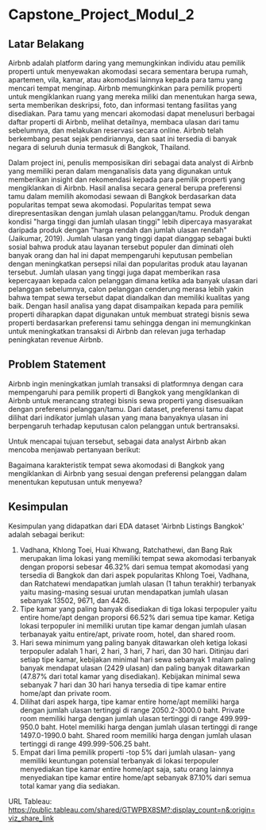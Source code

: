 # Capstone_Project_Modul_2

Latar Belakang
---------------------------------------------------------------------------------------------------------------------------------------------------------------------
Airbnb adalah platform daring yang memungkinkan individu atau pemilik properti untuk menyewakan akomodasi secara sementara berupa rumah, apartemen, vila, kamar, atau akomodasi lainnya kepada para tamu yang mencari tempat menginap. Airbnb memungkinkan para pemilik properti untuk mengiklankan ruang yang mereka miliki dan menentukan harga sewa, serta memberikan deskripsi, foto, dan informasi tentang fasilitas yang disediakan. Para tamu yang mencari akomodasi dapat menelusuri berbagai daftar properti di Airbnb, melihat detailnya, membaca ulasan dari tamu sebelumnya, dan melakukan reservasi secara online. Airbnb telah berkembang pesat sejak pendiriannya, dan saat ini tersedia di banyak negara di seluruh dunia termasuk di Bangkok, Thailand.

Dalam project ini, penulis memposisikan diri sebagai data analyst di Airbnb yang memiliki peran dalam menganalisis data yang digunakan untuk memberikan insight dan rekomendasi kepada para pemilik properti yang mengiklankan di Airbnb. Hasil analisa secara general berupa preferensi tamu dalam memilih akomodasi sewaan di Bangkok berdasarkan data popularitas tempat sewa akomodasi. Popularitas tempat sewa direpresentasikan dengan jumlah ulasan pelanggan/tamu. Produk  dengan  kondisi  "harga  tinggi  dan  jumlah ulasan  tinggi"  lebih  dipercaya  masyarakat  daripada  produk  dengan  "harga rendah  dan  jumlah  ulasan    rendah" (Jaikumar,  2019). Jumlah ulasan yang tinggi dapat dianggap sebagai bukti sosial bahwa produk atau layanan tersebut populer dan diminati oleh banyak orang dan hal ini dapat mempengaruhi keputusan pembelian dengan meningkatkan persepsi nilai dan popularitas produk atau layanan tersebut. Jumlah ulasan yang tinggi juga dapat memberikan rasa kepercayaan kepada calon pelanggan dimana ketika ada banyak ulasan dari pelanggan sebelumnya, calon pelanggan cenderung merasa lebih yakin bahwa tempat sewa tersebut dapat diandalkan dan memiliki kualitas yang baik. Dengan hasil analisa yang dapat disampaikan kepada para pemilik properti diharapkan dapat digunakan untuk membuat strategi bisnis sewa properti berdasarkan preferensi tamu sehingga dengan ini memungkinkan untuk meningkatkan transaksi di Airbnb dan relevan juga terhadap peningkatan revenue Airbnb.


Problem Statement
---------------------------------------------------------------------------------------------------------------------------------------------------------------------

Airbnb ingin meningkatkan jumlah transaksi di platformnya dengan cara mempengaruhi para pemilik properti di Bangkok yang mengiklankan di Airbnb untuk merancang strategi bisnis sewa properti yang disesuaikan dengan preferensi pelanggan/tamu. Dari dataset, preferensi tamu dapat dilihat dari indikator jumlah ulasan yang mana banyaknya ulasan ini berpengaruh terhadap keputusan calon pelanggan untuk bertransaksi.

Untuk mencapai tujuan tersebut, sebagai data analyst Airbnb akan mencoba menjawab pertanyaan berikut:

Bagaimana karakteristik tempat sewa akomodasi di Bangkok yang mengiklankan di Airbnb yang sesuai dengan preferensi pelanggan dalam menentukan keputusan untuk menyewa?


Kesimpulan
---------------------------------------------------------------------------------------------------------------------------------------------------------------------
Kesimpulan yang didapatkan dari EDA dataset 'Airbnb Listings Bangkok' adalah sebagai berikut:
1. Vadhana, Khlong Toei, Huai Khwang, Ratchathewi, dan Bang Rak merupakan lima lokasi yang memiliki tempat sewa akomodasi terbanyak dengan proporsi sebesar 46.32% dari semua tempat akomodasi yang tersedia di Bangkok dan dari aspek popularitas Khlong Toei, Vadhana, dan Ratchatewi mendapatkan jumlah ulasan (1 tahun terakhir) terbanyak yaitu masing-masing sesuai urutan mendapatkan jumlah ulasan sebanyak 13502, 9671, dan 4426.
2. Tipe kamar yang paling banyak disediakan di tiga lokasi terpopuler yaitu entire home/apt dengan proporsi 66.52% dari semua tipe kamar. Ketiga lokasi terpopuler ini memiliki urutan tipe kamar dengan jumlah ulasan terbanayak yaitu entire/apt, private room, hotel, dan shared room.
3. Hari sewa minimum yang paling banyak ditawarkan oleh ketiga lokasi terpopuler adalah 1 hari, 2 hari, 3 hari, 7 hari, dan 30 hari. Ditinjau dari setiap tipe kamar, kebijakan minimal hari sewa sebanyak 1 malam paling banyak mendapat ulasan (2429 ulasan) dan paling banyak ditawarkan (47.87% dari total kamar yang disediakan). Kebijakan minimal sewa sebanyak 7 hari dan 30 hari hanya tersedia di tipe kamar entire home/apt dan private room.
4. Dilihat dari aspek harga, tipe kamar entire home/apt memiliki harga dengan jumlah ulasan tertinggi di range 2050.2-3000.0 baht. Private room memiliki harga dengan jumlah ulasan tertinggi di range 499.999-950.0 baht. Hotel memiliki harga dengan jumlah ulasan tertinggi di range 1497.0-1990.0 baht. Shared room memiliki harga dengan jumlah ulasan tertinggi di range 499.999-506.25 baht.
5. Empat dari lima pemilik properti -top 5% dari jumlah ulasan- yang memiliki keuntungan potensial terbanyak di lokasi terpopuler menyediakan tipe kamar entire home/apt saja, satu orang lainnya menyediakan tipe kamar entire home/apt sebanyak 87.10% dari semua total kamar yang dia sediakan.

URL Tableau: https://public.tableau.com/shared/GTWPBX8SM?:display_count=n&:origin=viz_share_link

